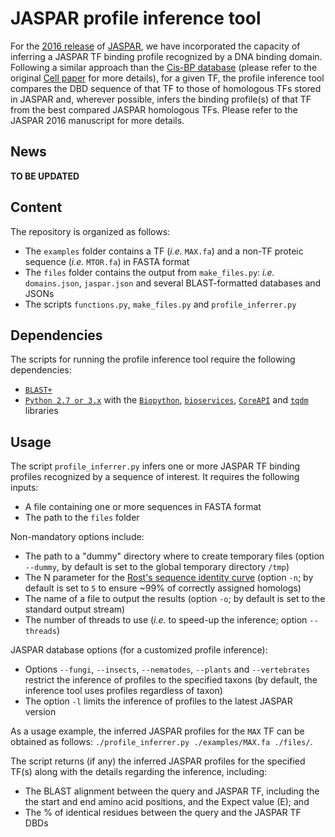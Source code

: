 # JASPAR profile inference tool
For the [2016 release](https://doi.org/10.1093/nar/gkv1176) of [JASPAR](http://jaspar.genereg.net/), we have incorporated the capacity of inferring a JASPAR TF binding profile recognized by a DNA binding domain. Following a similar approach than the [Cis-BP database](http://cisbp.ccbr.utoronto.ca) (please refer to the original [Cell paper](https://doi.org/10.1016/j.cell.2014.08.009) for more details), for a given TF, the profile inference tool compares the DBD sequence of that TF to those of homologous TFs stored in JASPAR and, wherever possible, infers the binding profile(s) of that TF from the best compared JASPAR homologous TFs. Please refer to the JASPAR 2016 manuscript for more details.

## News
**TO BE UPDATED**

## Content
The repository is organized as follows:
* The `examples` folder contains a TF (*i.e.* `MAX.fa`) and a non-TF proteic sequence (*i.e.* `MTOR.fa`) in FASTA format
* The `files` folder contains the output from `make_files.py`: *i.e.* `domains.json`, `jaspar.json` and several BLAST-formatted databases and JSONs
* The scripts `functions.py`, `make_files.py` and `profile_inferrer.py`

## Dependencies
The scripts for running the profile inference tool require the following dependencies:
* [`BLAST+`](https://blast.ncbi.nlm.nih.gov/Blast.cgi)
* [`Python 2.7 or 3.x`](https://www.python.org) with the [`Biopython`](http://biopython.org), [`bioservices`](https://bioservices.readthedocs.io), [`CoreAPI`](http://www.coreapi.org) and [`tqdm`](https://pypi.org/project/tqdm/) libraries

## Usage
The script `profile_inferrer.py` infers one or more JASPAR TF binding profiles recognized by a sequence of interest. It requires the following inputs:
* A file containing one or more sequences in FASTA format
* The path to the `files` folder

Non-mandatory options include:
* The path to a "dummy" directory where to create temporary files (option `--dummy`, by default is set to the global temporary directory `/tmp`)
* The N parameter for the [Rost's sequence identity curve](https://doi.org/10.1093/protein/12.2.85) (option `-n`; by default is set to `5` to ensure ~99% of correctly assigned homologs)
* The name of a file to output the results (option `-o`; by default is set to the standard output stream)
* The number of threads to use (*i.e.* to speed-up the inference; option `--threads`)

JASPAR database options (for a customized profile inference):
* Options `--fungi`, `--insects`, `--nematodes`, `--plants` and `--vertebrates` restrict the inference of profiles to the specified taxons (by default, the inference tool uses profiles regardless of taxon)
* The option `-l` limits the inference of profiles to the latest JASPAR version

As a usage example, the inferred JASPAR profiles for the `MAX` TF can be obtained as follows: `./profile_inferrer.py ./examples/MAX.fa ./files/`.

The script returns (if any) the inferred JASPAR profiles for the specified TF(s) along with the details regarding the inference, including:
* The BLAST alignment between the query and JASPAR TF, including the the start and end amino acid positions, and the Expect value (E); and
* The % of identical residues between the query and the JASPAR TF DBDs